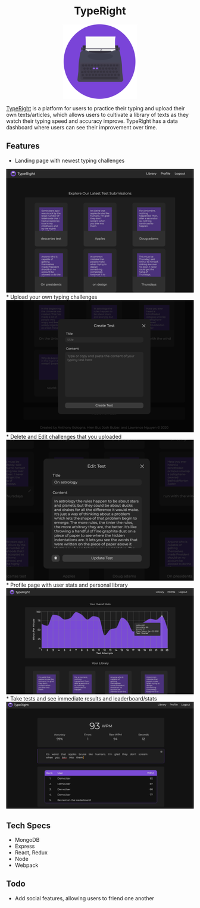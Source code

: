 <h1 align="center">TypeRight</h1> 
<!-- ![alt text](app/assets/images/Twitch-logo-reverse.png?raw=true "Switch") -->
<p align="center"><img ="center" src="frontend/src/assets/images/typeright-logo.svg?raw=true"  width="200" height="200" /></p>
<a href="https://typerighter.herokuapp.com/">TypeRight</a> is a platform for users to practice their typing and upload their own texts/articles, which allows users to cultivate a library of texts as they watch their typing speed and accuracy improve. TypeRight has a data dashboard where users can see their improvement over time. 

## Features
* Landing page with newest typing challenges
<img src="frontend/src/assets/images/landing-page.png?raw=true">
* Upload your own typing challenges
<img src="frontend/src/assets/images/create-test.png?raw=true">
* Delete and Edit challenges that you uploaded
<img src="frontend/src/assets/images/edit-delete-test.png?raw=true">
* Profile page with user stats and personal library
<img src="frontend/src/assets/images/profile.png?raw=true">
* Take tests and see immediate results and leaderboard/stats
<img src="frontend/src/assets/images/test-show.png?raw=true">

## Tech Specs
* MongoDB
* Express
* React, Redux
* Node
* Webpack

## Todo
* Add social features, allowing users to friend one another
